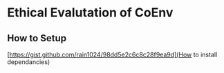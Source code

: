 # Ethical Evalutation of CoEnv

## How to Setup
[https://gist.github.com/rain1024/98dd5e2c6c8c28f9ea9d](How to install dependancies)
